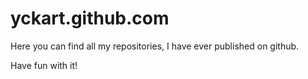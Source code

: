 yckart.github.com
=================

Here you can find all my repositories, I have ever published on github.

Have fun with it!